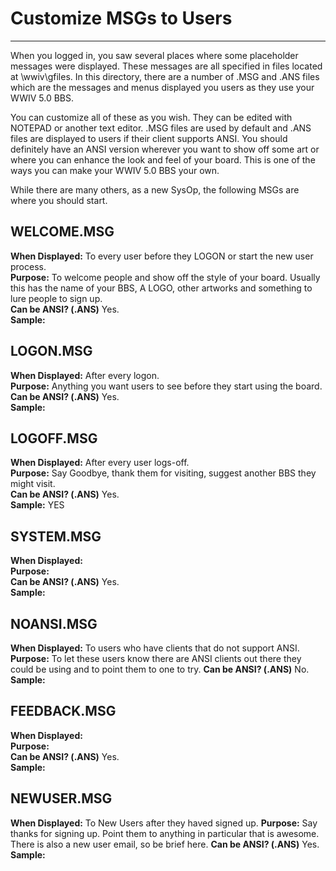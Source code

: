 # Customize MSGs to Users
***
When you logged in, you saw several places where some placeholder messages were displayed. 
These messages are all specified in files located at \wwiv\gfiles. In this directory, there 
are a number of .MSG and .ANS files which are the messages and menus displayed you users as 
they use your WWIV 5.0 BBS.

You can customize all of these as you wish. They can be edited with NOTEPAD or another text 
editor. .MSG files are used by default and .ANS files are displayed to users if their client 
supports ANSI. You should definitely have an ANSI version wherever you want to show off some 
art or where you can enhance the look and feel of your board. This is one of the ways you can 
make your WWIV 5.0 BBS your own. 

While there are many others, as a new SysOp, the following MSGs are where you should start.

## WELCOME.MSG
**When Displayed:** To every user before they LOGON or start the new user process.  
**Purpose:** To welcome people and show off the style of your board. Usually this has the name of your BBS, A LOGO, other artworks and something to lure people to sign up.  
**Can be ANSI? (.ANS)** Yes.  
**Sample:**  
## LOGON.MSG
**When Displayed:**  After every logon.  
**Purpose:** Anything you want users to see before they start using the board.  
**Can be ANSI? (.ANS)** Yes.  
**Sample:**  
## LOGOFF.MSG
**When Displayed:**  After every user logs-off.  
**Purpose:**  Say Goodbye, thank them for visiting, suggest another BBS they might visit.  
**Can be ANSI? (.ANS)** Yes.  
**Sample:**    YES  
## SYSTEM.MSG
**When Displayed:**  
**Purpose:**  
**Can be ANSI? (.ANS)** Yes.  
**Sample:**    
## NOANSI.MSG
**When Displayed:**  To users who have clients that do not support ANSI.
**Purpose:**  To let these users know there are ANSI clients out there they 
could be using and to point them to one to try.
**Can be ANSI? (.ANS)** No.  
**Sample:**    
## FEEDBACK.MSG
**When Displayed:**  
**Purpose:**  
**Can be ANSI? (.ANS)** Yes.  
**Sample:**    
## NEWUSER.MSG
**When Displayed:**  To New Users after they haved signed up.
**Purpose:**  Say thanks for signing up. Point them to anything in particular 
that is awesome. There is also a new user email, so be brief here.
**Can be ANSI? (.ANS)** Yes.  
**Sample:**    